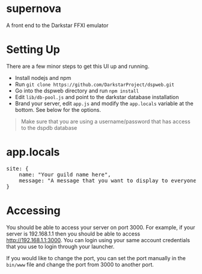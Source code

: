 supernova
=========

A front end to the Darkstar FFXI emulator

Setting Up
==========

There are a few minor steps to get this UI up and running.

* Install nodejs and npm
* Run `git clone https://github.com/DarkstarProject/dspweb.git`
* Go into the dspweb directory and run `npm install`
* Edit `lib/db-pool.js` and point to the darkstar database installation
* Brand your server, edit `app.js` and modify the `app.locals` variable at the bottom.  See below for the options.

> Make sure that you are using a username/password that has access to the dspdb database

app.locals
==========

<pre>
site: {
    name: "Your guild name here",
    message: "A message that you want to display to everyone on the index page!"
}
</pre>

Accessing
=========

You should be able to access your server on port 3000.  For example, if your server is 192.168.1.1 then you should be able to access http://192.168.1.1:3000.  You can login using your same account credentials that you use to login through your launcher.

If you would like to change the port, you can set the port manually in the `bin/www` file and change the port from 3000 to another port.
